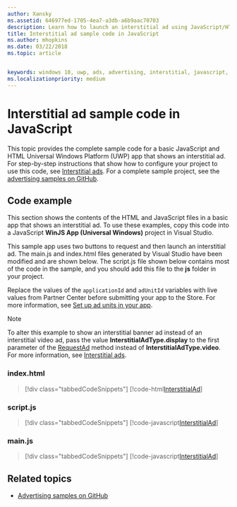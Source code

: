 ```yaml
---
author: Xansky
ms.assetid: 646977ed-1705-4ea7-a3db-a6b9aac70703
description: Learn how to launch an interstitial ad using JavaScript/HTML.
title: Interstitial ad sample code in JavaScript
ms.author: mhopkins
ms.date: 03/22/2018
ms.topic: article


keywords: windows 10, uwp, ads, advertising, interstitial, javascript, sample code
ms.localizationpriority: medium
---
```


# Interstitial ad sample code in JavaScript

This topic provides the complete sample code for a basic JavaScript and HTML Universal Windows Platform (UWP) app that shows an interstitial ad. For step-by-step instructions that show how to configure your project to use this code, see [Interstitial ads](interstitial-ads.md). For a complete sample project, see the [advertising samples on GitHub](http://aka.ms/githubads).

## Code example

This section shows the contents of the HTML and JavaScript files in a basic app that shows an interstitial ad. To use these examples, copy this code into a JavaScript **WinJS App (Universal Windows)** project in Visual Studio.

This sample app uses two buttons to request and then launch an interstitial ad. The main.js and index.html files generated by Visual Studio have been modified and are shown below. The script.js file shown below contains most of the code in the sample, and you should add this file to the **js** folder in your project.

Replace the values of the ```applicationId``` and ```adUnitId``` variables with live values from Partner Center before submitting your app to the Store. For more information, see [Set up ad units in your app](set-up-ad-units-in-your-app.md#live-ad-units).

> [!NOTE]
> To alter this example to show an interstitial banner ad instead of an interstitial video ad, pass the value **InterstitialAdType.display** to the first parameter of the [RequestAd](https://docs.microsoft.com/uwp/api/microsoft.advertising.winrt.ui.interstitialad.requestad) method instead of **InterstitialAdType.video**. For more information, see [Interstitial ads](interstitial-ads.md).

### index.html

> [!div class="tabbedCodeSnippets"]
[!code-html[InterstitialAd](./code/AdvertisingSamples/InterstitialAdSamples/js/index.html#L1-L21)]

### script.js

> [!div class="tabbedCodeSnippets"]
[!code-javascript[InterstitialAd](./code/AdvertisingSamples/InterstitialAdSamples/js/script.js#script)]

### main.js

> [!div class="tabbedCodeSnippets"]
[!code-javascript[InterstitialAd](./code/AdvertisingSamples/InterstitialAdSamples/js/main.js#main)]

## Related topics

* [Advertising samples on GitHub](http://aka.ms/githubads)

 

